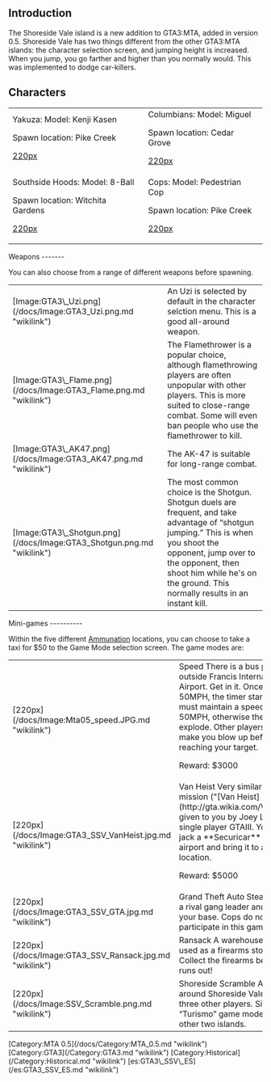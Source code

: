 Introduction
------------

The Shoreside Vale island is a new addition to GTA3:MTA, added in version 0.5. Shoreside Vale has two things different from the other GTA3:MTA islands: the character selection screen, and jumping height is increased. When you jump, you go farther and higher than you normally would. This was implemented to dodge car-killers.

Characters
----------

<center>
<table width="100%">
<tr>
<td>
Yakuza:  
Model: Kenji Kasen

Spawn location: Pike Creek

[220px](/docs/Image:GTA3_SSV_YakuzaSpawn.jpg.md "wikilink")

</td>
<td>
Columbians:  
Model: Miguel

Spawn location: Cedar Grove

[220px](/docs/Image:GTA3_SSV_ColumbianSpawn.jpg.md "wikilink")

</td>
</tr>
<tr>
<td>
Southside Hoods:  
Model: 8-Ball

Spawn location: Witchita Gardens

[220px](/docs/Image:GTA3_SSV_HoodSpawn.jpg.md "wikilink")

</td>
<td>
Cops:  
Model: Pedestrian Cop

Spawn location: Pike Creek

[220px](/docs/Image:GTA3_SSV_CopSpawn.jpg.md "wikilink")

</td>
</tr>
</table>
</center>
Weapons
-------

You can also choose from a range of different weapons before spawning.

<table>
<tr>
<td>
[Image:GTA3\_Uzi.png](/docs/Image:GTA3_Uzi.png.md "wikilink")

</td>
<td>
An Uzi is selected by default in the character selction menu. This is a good all-around weapon.

</td>
</tr>
<tr>
<td>
[Image:GTA3\_Flame.png](/docs/Image:GTA3_Flame.png.md "wikilink")

</td>
<td>
The Flamethrower is a popular choice, although flamethrowing players are often unpopular with other players. This is more suited to close-range combat. Some will even ban people who use the flamethrower to kill.

</td>
</tr>
<tr>
<td>
[Image:GTA3\_AK47.png](/docs/Image:GTA3_AK47.png.md "wikilink")

</td>
<td>
The AK-47 is suitable for long-range combat.

</td>
</tr>
<tr>
<td>
[Image:GTA3\_Shotgun.png](/docs/Image:GTA3_Shotgun.png.md "wikilink")

</td>
<td>
The most common choice is the Shotgun. Shotgun duels are frequent, and take advantage of “shotgun jumping.” This is when you shoot the opponent, jump over to the opponent, then shoot him while he's on the ground. This normally results in an instant kill.

</td>
</tr>
</table>
Mini-games
----------

Within the five different [Ammunation](/docs/Ammunation.md "wikilink") locations, you can choose to take a taxi for $50 to the Game Mode selection screen. The game modes are:

<table>
<tr>
<td>
[220px](/docs/Image:Mta05_speed.JPG.md "wikilink")

</td>
<td>
Speed  
There is a bus parked outside Francis International Airport. Get in it. Once you hit 50MPH, the timer starts. You must maintain a speed of at least 50MPH, otherwise the bus will explode. Other players will try to make you blow up before reaching your target.

Reward: $3000

</td>
</tr>
<tr>
<td>
[220px](/docs/Image:GTA3_SSV_VanHeist.jpg.md "wikilink")

</td>
<td>
Van Heist  
Very similar to the mission ("[Van Heist](http://gta.wikia.com/Van_Heist)") given to you by Joey Leone in single player GTAIII. You must jack a **Securicar** from the airport and bring it to a selected location.

Reward: $5000

</td>
</tr>
<tr>
<td>
[220px](/docs/Image:GTA3_SSV_GTA.jpg.md "wikilink")

</td>
<td>
Grand Theft Auto  
Steal a car from a rival gang leader and bring it to your base. Cops do not participate in this gamemode.

</td>
</tr>
<tr>
<td>
[220px](/docs/Image:GTA3_SSV_Ransack.jpg.md "wikilink")

</td>
<td>
Ransack  
A warehouse was once used as a firearms storage. Collect the firearms before time runs out!

</td>
</tr>
<tr>
<td>
[220px](/docs/Image:SSV_Scramble.png.md "wikilink")

</td>
<td>
Shoreside Scramble  
A race around Shoreside Vale with up to three other players. Similar to the “Turismo” game mode on the other two islands.

</td>
</tr>
</table>
[Category:MTA 0.5](/docs/Category:MTA_0.5.md "wikilink") [Category:GTA3](/Category:GTA3.md "wikilink") [Category:Historical](/Category:Historical.md "wikilink") [es:GTA3\_SSV\_ES](/es:GTA3_SSV_ES.md "wikilink")
